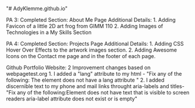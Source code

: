 "# AdyKlemme.github.io" 

PA 3:
Completed Section: About Me Page
Additional Details: 
	1. Adding Favicon of a little 2D art frog from GIMM 110
	2. Adding Images of Technologies in a My Skills Section

PA 4:
Completed Section: Projects Page
Additional Details: 
	1. Adding CSS Hover Over Effects to the artwork images section.
	2. Adding Awesome Icons on the Contact me page and in the footer of each page.

Github Portfolio Website:
2 Improvement changes based on webpagetest.org
	1. I added a "lang" attribute to my html - "Fix any of the following: The <html> element does not have a lang attribute <html>"
	2. I added discernible text to my phone and mail links throught aria-labels and titles- "Fix any of the following:Element does not have text that is visible to screen readers aria-label attribute does not exist or is empty"
